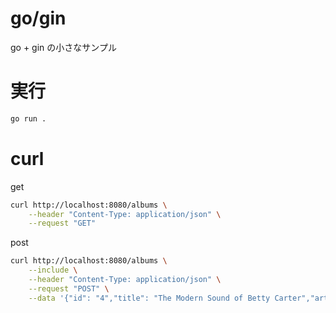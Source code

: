 # go/gin

go + gin の小さなサンプル

# 実行

```zsh
go run .
```

# curl

get

```zsh
curl http://localhost:8080/albums \
    --header "Content-Type: application/json" \
    --request "GET"
```

post

```zsh
curl http://localhost:8080/albums \
    --include \
    --header "Content-Type: application/json" \
    --request "POST" \
    --data '{"id": "4","title": "The Modern Sound of Betty Carter","artist": "Betty Carter","price": 49.99}'
```

